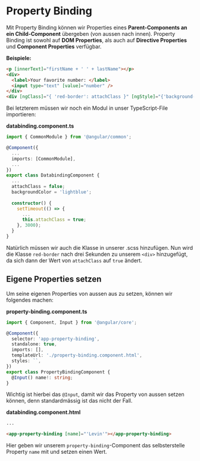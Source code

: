 # Property Binding

Mit Property Binding können wir Properties eines **Parent-Components an ein Child-Component** übergeben (von aussen nach innen). Property Binding ist sowohl auf **DOM Properties**, als auch auf **Directive Properties** und **Component Properties** verfügbar.

**Beispiele:**

````HTML
<p [innerText]="firstName + ' ' + lastName"></p>
<div>
  <label>Your favorite number: </label>
  <input type="text" [value]="number" />
</div>
<div [ngClass]="{ 'red-border': attachClass }" [ngStyle]="{'background-color'}: backgroundColor">Text</div>
````

Bei letzterem müssen wir noch ein Modul in unser TypeScript-File importieren:

<path>**databinding.component.ts**</path>

````Typescript
import { CommonModule } from '@angular/common';

@Component({
  ...
  imports: [CommonModule],
  ...
})
export class DatabindingComponent {
  ...
  attachClass = false;
  backgroundColor = 'lightblue';
  
  constructor() {
    setTimeout(() => {
      ...
      this.attachClass = true;
    }, 3000);
  }
}
````

Natürlich müssen wir auch die Klasse in unserer <path>.scss</path> hinzufügen. Nun wird die Klasse `red-border` nach drei Sekunden zu unserem `<div>` hinzugefügt, da sich dann der Wert von `attachClass` auf `true` ändert.

## Eigene Properties setzen

Um seine eigenen Properties von aussen aus zu setzen, können wir folgendes machen:

<path>**property-binding.component.ts**</path>

````Typescript
import { Component, Input } from '@angular/core';

@Component({
  selector: 'app-property-binding',
  standalone: true,
  imports: [],
  templateUrl: './property-binding.component.html',
  styles: ``,
})
export class PropertyBindingComponent {
  @Input() name!: string;
}
````

Wichtig ist hierbei das `@Input`, damit wir das Property von aussen setzen können, denn standardmässig ist das nicht der Fall.

<path>**databinding.component.html**</path>

````HTML
...

<app-property-binding [name]="'Levin'"></app-property-binding>
````

Hier geben wir unserem `property-binding`-Component das selbsterstelle Property `name` mit und setzen einen Wert.